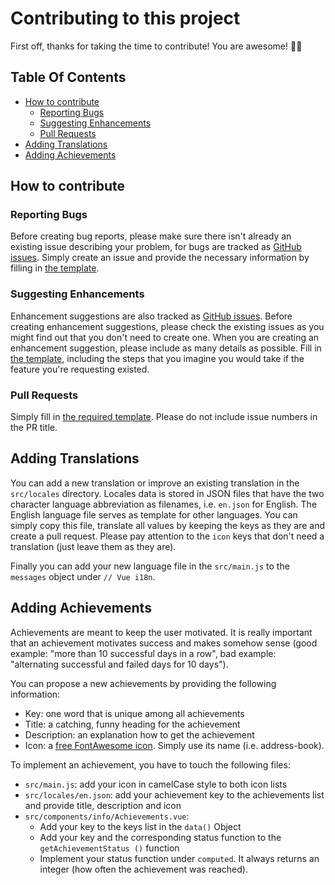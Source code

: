 # Contributing to this project

First off, thanks for taking the time to contribute! You are awesome! :tada::clap:

## Table Of Contents

  * [How to contribute](#how-to-contribute)
    * [Reporting Bugs](#reporting-bugs)
    * [Suggesting Enhancements](#suggesting-enhancements)
    * [Pull Requests](#pull-requests)
  * [Adding Translations](#adding-translations)  
  * [Adding Achievements](#adding-achievements)
  
## How to contribute

### Reporting Bugs

Before creating bug reports, please make sure there isn't already an existing issue describing your problem, for bugs are tracked as [GitHub issues](https://github.com/devmount/you-can-quit/issues). Simply create an issue and provide the necessary information by filling in [the template](ISSUE_TEMPLATE.md).

### Suggesting Enhancements

Enhancement suggestions are also tracked as [GitHub issues](https://github.com/devmount/you-can-quit/issues). Before creating enhancement suggestions, please check the existing issues as you might find out that you don't need to create one. When you are creating an enhancement suggestion, please include as many details as possible. Fill in [the template](ISSUE_TEMPLATE.md), including the steps that you imagine you would take if the feature you're requesting existed.

### Pull Requests

Simply fill in [the required template](PULL_REQUEST_TEMPLATE.md). Please do not include issue numbers in the PR title.

## Adding Translations

You can add a new translation or improve an existing translation in the `src/locales` directory. Locales data is stored in JSON files that have the two character language abbreviation as filenames, i.e. `en.json` for English. The English language file serves as template for other languages. You can simply copy this file, translate all values by keeping the keys as they are and create a pull request. Please pay attention to the `icon` keys that don't need a translation (just leave them as they are).

Finally you can add your new language file in the `src/main.js` to the `messages` object under `// Vue i18n`.

## Adding Achievements

Achievements are meant to keep the user motivated. It is really important that an achievement motivates success and makes somehow sense (good example: "more than 10 successful days in a row", bad example: "alternating successful and failed days for 10 days").

You can propose a new achievements by providing the following information:

  - Key: one word that is unique among all achievements
  - Title: a catching, funny heading for the achievement
  - Description: an explanation how to get the achievement
  - Icon: a [free FontAwesome icon](https://fontawesome.com/icons?d=gallery&m=free). Simply use its name (i.e. address-book).

To implement an achievement, you have to touch the following files:

  - `src/main.js`: add your icon in camelCase style to both icon lists
  - `src/locales/en.json`: add your achievement key to the achievements list and provide title, description and icon
  - `src/components/info/Achievements.vue`:
    - Add your key to the keys list in the `data()` Object
    - Add your key and the corresponding status function to the `getAchievementStatus ()` function
    - Implement your status function under `computed`. It always returns an integer (how often the achievement was reached).
